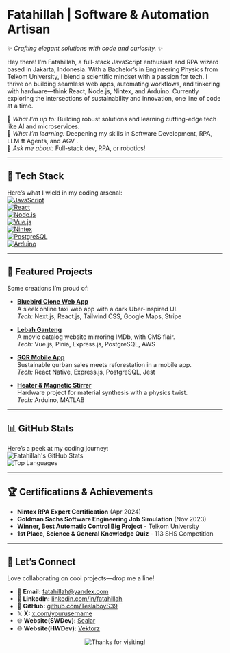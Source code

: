 <!--
**TeslaboyS39/TeslaboyS39** is a ✨ _special_ ✨ repository because its `README.md` (this file) appears on your GitHub profile.

Here are some ideas to get you started:

- 🔭 I’m currently working on ...
- 🌱 I’m currently learning ...
- 👯 I’m looking to collaborate on ...
- 🤔 I’m looking for help with ...
- 💬 Ask me about ...
- 📫 How to reach me: ...
- 😄 Pronouns: ...
- ⚡ Fun fact: ...
-->
# Fatahillah | Software & Automation Artisan  
✨ *Crafting elegant solutions with code and curiosity.* ✨  

Hey there! I’m Fatahillah, a full-stack JavaScript enthusiast and RPA wizard based in Jakarta, Indonesia. With a Bachelor’s in Engineering Physics from Telkom University, I blend a scientific mindset with a passion for tech. I thrive on building seamless web apps, automating workflows, and tinkering with hardware—think React, Node.js, Nintex, and Arduino. Currently exploring the intersections of sustainability and innovation, one line of code at a time.  

🔭 *What I’m up to:* Building robust solutions and learning cutting-edge tech like AI and microservices.  
🌱 *What I’m learning:* Deepening my skills in Software Development, RPA, LLM ft Agents, and AGV .  
💬 *Ask me about:* Full-stack dev, RPA, or robotics!  

---

## 🚀 Tech Stack  
Here’s what I wield in my coding arsenal:  
[![JavaScript](https://img.shields.io/badge/JavaScript-333333?logo=javascript&logoColor=F7DF1E)](https://www.javascript.com)  
[![React](https://img.shields.io/badge/React-20232A?logo=react&logoColor=61DAFB)](https://reactjs.org)  
[![Node.js](https://img.shields.io/badge/Node.js-339933?logo=node.js&logoColor=white)](https://nodejs.org)  
[![Vue.js](https://img.shields.io/badge/Vue.js-4FC08D?logo=vue.js&logoColor=white)](https://vuejs.org)  
[![Nintex](https://img.shields.io/badge/Nintex-005670?logo=nintex&logoColor=white)](https://www.nintex.com)  
[![PostgreSQL](https://img.shields.io/badge/PostgreSQL-336791?logo=postgresql&logoColor=white)](https://www.postgresql.org)  
[![Arduino](https://img.shields.io/badge/Arduino-00979D?logo=arduino&logoColor=white)](https://www.arduino.cc)  

---

## 🌟 Featured Projects  
Some creations I’m proud of:  
- **[Bluebird Clone Web App](https://github.com/TeslaboyS39/bluebird-clone)**  
  A sleek online taxi web app with a dark Uber-inspired UI.  
  *Tech:* Next.js, React.js, Tailwind CSS, Google Maps, Stripe  

- **[Lebah Ganteng](https://github.com/TeslaboyS39/LebahGanteng-CMS)**  
  A movie catalog website mirroring IMDb, with CMS flair.  
  *Tech:* Vue.js, Pinia, Express.js, PostgreSQL, AWS  

- **[SQR Mobile App](https://github.com/TeslaboyS39/sqr-mobile)**  
  Sustainable qurban sales meets reforestation in a mobile app.  
  *Tech:* React Native, Express.js, PostgreSQL, Jest  

- **[Heater & Magnetic Stirrer](https://github.com/TeslaboyS39/Heater)**  
  Hardware project for material synthesis with a physics twist.  
  *Tech:* Arduino, MATLAB  

---

## 📊 GitHub Stats  
Here’s a peek at my coding journey:  
![Fatahillah's GitHub Stats](https://github-readme-stats.vercel.app/api?username=TeslaboyS39&show_icons=true&theme=radical)  
![Top Languages](https://github-readme-stats.vercel.app/api/top-langs/?username=TeslaboyS39&layout=compact&theme=radical)  

---

## 🏆 Certifications & Achievements  
- **Nintex RPA Expert Certification** (Apr 2024)  
- **Goldman Sachs Software Engineering Job Simulation** (Nov 2023)  
- **Winner, Best Automatic Control Big Project** - Telkom University  
- **1st Place, Science & General Knowledge Quiz** - 113 SHS Competition  

---

## 🤝 Let’s Connect  
Love collaborating on cool projects—drop me a line!  
- 📧 **Email:** [fatahillah@yandex.com](mailto:fatahillah@yandex.com)  
- 🔗 **LinkedIn:** [linkedin.com/in/fatahillah](https://linkedin.com/in/fatahillah39)  
- 🐙 **GitHub:** [github.com/TeslaboyS39](https://github.com/TeslaboyS39)  
- 𝕏 **X:** [x.com/yourusername](https://twitter.com/_fatah_)
- 🌐 **Website(SWDev):** [Scalar]([http://yourwebsite.com](https://scalar-portfolioweb.vercel.app/))
- 🌐 **Website(HWDev):** [Vektorz]([http://yourwebsite.com](https://sites.google.com/view/fatahproject39/))  

<p align="center">
  <img src="https://img.shields.io/badge/Thanks%20for%20visiting!-Stay%20curious-FF69B4?style=for-the-badge" alt="Thanks for visiting!">
</p>

